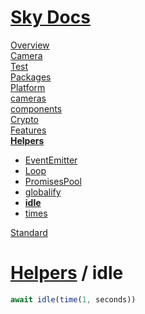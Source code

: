 <!--- This idle was auto-generated using "npx sky readme" --> 

# [Sky Docs](../../README.md)

[Overview](..%2F..%2Fdocs%2FOverview.md)   
[Camera](..%2F..%2F-examples%2Fcameras%2FSkyPerspectiveCamera%2Fdocs%2FCamera.md)   
[Test](..%2F..%2F-examples%2Fcameras%2FSkyPerspectiveCamera%2Ftest%2FTest.md)   
[Packages](..%2F..%2F%40pkgs%2FPackages.md)   
[Platform](..%2F..%2F%40platform%2FPlatform.md)   
[cameras](..%2F..%2Fcameras%2Fcameras.md)   
[components](..%2F..%2Fcomponents%2Fcomponents.md)   
[Crypto](..%2F..%2Fcrypto%2FCrypto.md)   
[Features](..%2F..%2Ffeatures%2FFeatures.md)   
**[Helpers](..%2F..%2Fhelpers%2FHelpers.md)**   
* [EventEmitter](..%2F..%2Fhelpers%2FEventEmitter%2FEventEmitter.md)
* [Loop](..%2F..%2Fhelpers%2FLoop%2FLoop.md)
* [PromisesPool](..%2F..%2Fhelpers%2FPromisesPool%2FPromisesPool.md)
* [globalify](..%2F..%2Fhelpers%2Fglobalify%2Fglobalify.md)
* **[idle](..%2F..%2Fhelpers%2Fidle%2Fidle.md)**
* [times](..%2F..%2Fhelpers%2Ftimes%2Ftimes.md)
  
[Standard](..%2F..%2Fstandard%2FStandard.md)   

# [Helpers](..%2F..%2Fhelpers%2FHelpers.md) / idle

```typescript
await idle(time(1, seconds))

```